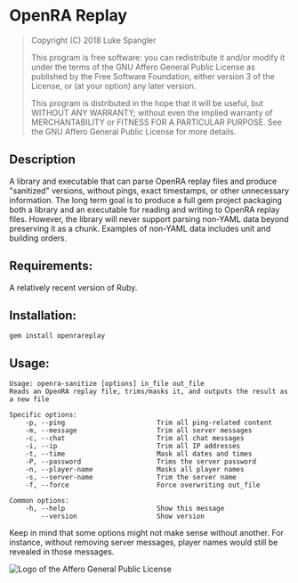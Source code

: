 # OpenRA Replay
>    Copyright (C) 2018  Luke Spangler
>
>    This program is free software: you can redistribute it and/or modify
>    it under the terms of the GNU Affero General Public License as
>    published by the Free Software Foundation, either version 3 of the
>    License, or (at your option) any later version.
>
>    This program is distributed in the hope that it will be useful,
>    but WITHOUT ANY WARRANTY; without even the implied warranty of
>    MERCHANTABILITY or FITNESS FOR A PARTICULAR PURPOSE.  See the
>    GNU Affero General Public License for more details.

## Description
A library and executable that can parse OpenRA replay files and produce "sanitized" versions, without pings, exact timestamps, or other unnecessary information. The long term goal is to produce a full gem project packaging both a library and an executable for reading and writing  to OpenRA replay files. However, the library will never support parsing non-YAML data beyond preserving it as a chunk. Examples of non-YAML data includes unit and building orders.

## Requirements:
A relatively recent version of Ruby.

## Installation:
```
gem install openrareplay

```

## Usage:
```
Usage: openra-sanitize [options] in_file out_file
Reads an OpenRA replay file, trims/masks it, and outputs the result as a new file

Specific options:
    -p, --ping                       Trim all ping-related content
    -m, --message                    Trim all server messages
    -c, --chat                       Trim all chat messages
    -i, --ip                         Trim all IP addresses
    -t, --time                       Mask all dates and times
    -P, --password                   Trims the server password
    -n, --player-name                Masks all player names
    -s, --server-name                Trim the server name
    -f, --force                      Force overwriting out_file

Common options:
    -h, --help                       Show this message
        --version                    Show version
```
Keep in mind that some options might not make sense without another. For instance, without removing server messages, player names would still be revealed in those messages.

![Logo of the Affero General Public License](https://www.gnu.org/graphics/agplv3-155x51.png)

